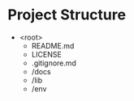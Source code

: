 # Project Structure

- \<root\>
  - README.md
  - LICENSE
  - .gitignore.md
  - /docs
  - /lib
  - /env
